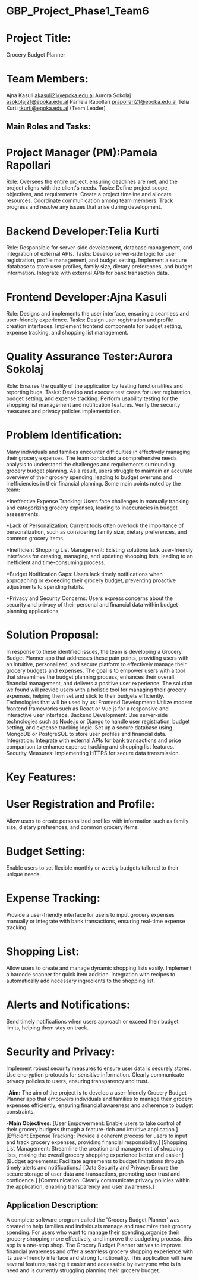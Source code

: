# GBP_Project_Phase1_Team6

# Project Title:
Grocery Budget Planner 

# Team Members:
Ajna Kasuli akasuli21@epoka.edu.al
Aurora Sokolaj asokolaj21@epoka.edu.al
Pamela Rapollari prapollari21@epoka.edu.al
Telia Kurti tkurti@epoka.edu.al (Team Leader)

## Main Roles and Tasks:

# Project Manager (PM):Pamela Rapollari
Role: Oversees the entire project, ensuring deadlines are met, and the project aligns with the client's needs.
Tasks:
Define project scope, objectives, and requirements.
Create a project timeline and allocate resources.
Coordinate communication among team members.
Track progress and resolve any issues that arise during development.

# Backend Developer:Telia Kurti
Role: Responsible for server-side development, database management, and integration of external APIs.
Tasks:
Develop server-side logic for user registration, profile management, and budget setting.
Implement a secure database to store user profiles, family size, dietary preferences, and budget information.
Integrate with external APIs for bank transaction data.

# Frontend Developer:Ajna Kasuli
Role: Designs and implements the user interface, ensuring a seamless and user-friendly experience.
Tasks:
Design user registration and profile creation interfaces.
Implement frontend components for budget setting, expense tracking, and shopping list management.

# Quality Assurance Tester:Aurora Sokolaj
Role: Ensures the quality of the application by testing functionalities and reporting bugs.
Tasks:
Develop and execute test cases for user registration, budget setting, and expense tracking.
Perform usability testing for the shopping list management and notification features.
Verify the security measures and privacy policies implementation.

# Problem Identification:
Many individuals and families encounter difficulties in effectively managing their grocery expenses.
The team conducted a comprehensive needs analysis to understand the challenges and requirements surrounding grocery budget planning.
As a result, users struggle to maintain an accurate overview of their grocery spending, leading to budget overruns and inefficiencies in their financial planning.
Some main points noted by the team:

*Ineffective Expense Tracking:
Users face challenges in manually tracking and categorizing grocery expenses, leading to inaccuracies in budget assessments.

*Lack of Personalization:
Current tools often overlook the importance of personalization, such as considering family size, dietary preferences, and common grocery items.

*Inefficient Shopping List Management:
Existing solutions lack user-friendly interfaces for creating, managing, and updating shopping lists, leading to an inefficient and time-consuming process.

*Budget Notification Gaps:
Users lack timely notifications when approaching or exceeding their grocery budget, preventing proactive adjustments to spending habits.

*Privacy and Security Concerns:
Users express concerns about the security and privacy of their personal and financial data within budget planning applications

# Solution Proposal:
In response to these identified issues, the team is developing a Grocery Budget Planner app that addresses these pain points, providing users with an intuitive, personalized,
and secure platform to effectively manage their grocery budgets and expenses.
The goal is to empower users with a tool that streamlines the budget planning process, enhances their overall financial management, and delivers a positive user experience.
The solution we found will provide users with a holistic tool for managing their grocery expenses, helping them set and stick to their budgets efficiently.
Technologies that will be used by us:
Frontend Development:
Utilize modern frontend frameworks such as React or Vue.js for a responsive and interactive user interface.
Backend Development:
Use server-side technologies such as Node.js or Django to handle user registration, budget setting, and expense tracking logic.
Set up a secure database using MongoDB or PostgreSQL to store user profiles and financial data.
Integration:
Integrate with external APIs for bank transactions and price comparison to enhance expense tracking and shopping list features.
Security Measures:
Implementing HTTPS for secure data transmission. 

# Key Features:

# User Registration and Profile:
Allow users to create personalized profiles with information such as family size, dietary preferences, and common grocery items.

# Budget Setting:
Enable users to set flexible monthly or weekly budgets tailored to their unique needs.

# Expense Tracking:
Provide a user-friendly interface for users to input grocery expenses manually or integrate with bank transactions, ensuring real-time expense tracking.

# Shopping List:
Allow users to create and manage dynamic shopping lists easily.
Implement a barcode scanner for quick item addition.
Integration with recipes to automatically add necessary ingredients to the shopping list.

# Alerts and Notifications:
Send timely notifications when users approach or exceed their budget limits, helping them stay on track.

# Security and Privacy:
Implement robust security measures to ensure user data is securely stored.
Use encryption protocols for sensitive information.
Clearly communicate privacy policies to users, ensuring transparency and trust.

-**Aim:**
The aim of the project is to develop a user-friendly Grocery Budget Planner app that empowers individuals and families to manage their grocery expenses efficiently,
ensuring financial awareness and adherence to budget constraints.

-**Main Objectives:**
[User Empowerment: Enable users to take control of their grocery budgets through a feature-rich and intuitive application.]
[Efficient Expense Tracking: Provide a coherent process for users to input and track grocery expenses, providing financial responsibility.]
[Shopping List Management: Streamline the creation and management of shopping lists, making the overall grocery shopping experience better and easier.]
[Budget agreements: Facilitate agreements to budget limitations through timely alerts and notifications.]
[Data Security and Privacy: Ensure the secure storage of user data and transactions, promoting user trust and confidence.]
[Communication: Clearly communicate privacy policies within the application, enabling transparency and user awareness.]

## Application Description:
A complete software program called the 'Grocery Budget Planner' was created to help families and individuals manage and maximize their grocery spending.
For users who want to manage their spending,organize their grocery shopping more effectively, and improve the budgeting process, this app is a one-stop shop.
The Grocery Budget Planner strives to improve financial awareness and offer a seamless grocery shopping experience with its user-friendly interface and strong functionality.
This application will have several features,making it easier and accessable by everyone who is in need and is currently struggling planning their grocery budget.












